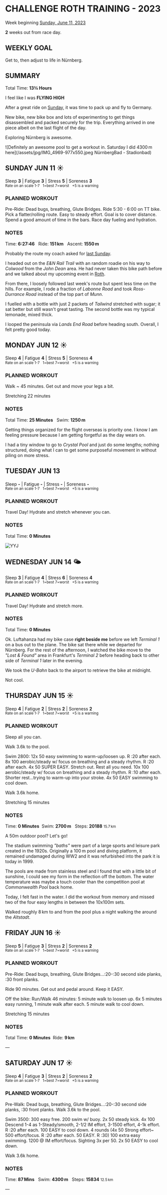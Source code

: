 # CHALLENGE ROTH TRAINING - 2023
Week beginning [Sunday, June 11, 2023](javascript:flick('sun');)

**2** weeks out from race day.

## WEEKLY GOAL
Get to, then adjust to life in Nürnberg. 

## SUMMARY
Total Time: **13&frac34; Hours**

I feel like I was **FLYING HIGH**

After a great ride on [Sunday](javascript:flick('sun');), it was time to pack up and fly to Germany.

New bike, new bike box and lots of experimenting to get things disassembled and packed securely for the trip.  Everything arrived in one piece albeit on the last flight of the day.

Exploring Nürnberg is awesome.

![Definitely an awesome pool to get a workout in.  Saturday I did 4300&#8239;m here](/assets/jpg/IMG_4969-977x550.jpeg NürnbergBad - Stadionbad)

## SUNDAY JUN 11 ☀️
Sleep **3** | Fatigue **3** | Stress **5** | Soreness **3**
<sup><br />Rate on an scale 1-7 &nbsp; 1=best 7=worst &nbsp; +5 is a warning</sup>

### PLANNED WORKOUT
Pre-Ride: Dead bugs, breathing, Glute Bridges.
Ride 5:30 - 6:00 on TT bike. 
Pick a flatter/rolling route. 
Easy to steady effort. 
Goal is to cover distance. Spend a good amount of time in the bars. 
Race day fueling and hydration.

### NOTES
Time: **6:27:46** &nbsp; Ride: **151&#8239;km** &nbsp; Ascent: **1550&#8239;m**

Probably the route my coach asked for [last Sunday](challenge2023-3weeksout?sun).

I headed out on the _E&N Rail Trail_ with an random roadie on his way to _Colwood_ from the _John Dean_ area.  He had never taken this bike path before and we talked about my upcoming event in [Roth](/racereports/2023-challenge-roth).

From there, I loosely followed last week's route but spent less time on the hills.  For example, I rode a fraction of _Labonne Road_ and took _Ross-Durrance Road_ instead of the top part of _Munn_.

I fuelled with a bottle with just 2 packets of _Tailwind_ stretched with sugar; it sat better but still wasn't great tasting.  The second bottle was my typical lemonade, mixed thick.

I looped the peninsula via _Lands End Road_ before heading south.  Overall, I felt pretty good today.

<!---->
## MONDAY JUN 12 ☀️
Sleep **4** | Fatigue **4** | Stress **5** | Soreness **4**
<sup><br />Rate on an scale 1-7 &nbsp; 1=best 7=worst &nbsp; +5 is a warning</sup>

### PLANNED WORKOUT
Walk ~ 45 minutes. Get out and move your legs a bit. 

Stretching 22 minutes

### NOTES
Total Time: **25 Minutes** &nbsp; Swim: **1250&#8239;m**

Getting things organized for the flight overseas is priority one.  I know I am feeling pressure because I am getting forgetful as the day wears on.

I had a tiny window to go to _Crystal Pool_ and just do some lengths; nothing structured, doing what I can to get some purposeful movement in without piling on more stress.

<!---->
## TUESDAY JUN 13
Sleep **-** | Fatigue **-** | Stress **-** | Soreness **-**
<sup><br />Rate on an scale 1-7 &nbsp; 1=best 7=worst &nbsp; +5 is a warning</sup>

### PLANNED WORKOUT
Travel Day! 
Hydrate and stretch whenever you can. 

### NOTES
Total Time: **0 Minutes**

![YYJ](/assets/jpg/image.jpeg)

<!---->
## WEDNESDAY JUN 14 🌤
Sleep **3** | Fatigue **4** | Stress **6** | Soreness **4**
<sup><br />Rate on an scale 1-7 &nbsp; 1=best 7=worst &nbsp; +5 is a warning</sup>

### PLANNED WORKOUT
Travel Day! 
Hydrate and stretch more.

### NOTES
Total Time: **0 Minutes**

Ok.  Luftahanza had my bike case **right beside me** before we left _Terminal 1_ on a bus out to the plane.  The bike sat there while we departed for Nürnberg.  For the rest of the afternoon, I watched the bike move to the _"Lost & Found"_ area in Frankfurt's _Terminal 2_ before heading back to other side of _Terminal 1_ later in the evening.

We took the _U-Bahn_ back to the airport to retrieve the bike at midnight.

Not cool.

<!---->
## THURSDAY JUN 15 ☀️
Sleep **4** | Fatigue **2** | Stress **2** | Soreness **2**
<sup><br />Rate on an scale 1-7 &nbsp; 1=best 7=worst &nbsp; +5 is a warning</sup>

### PLANNED WORKOUT
Sleep all you can.

Walk 3.6k to the pool. 

Swim 2800: 
12x 50 easy swimming to warm-up/loosen up. R :20 after each. 
8x 100 aerobic/steady w/ focus on breathing and a steady rhythm. R :20 after each. 
4x 50 SUPER EASY. Stretch out. Rest all you need. 
10x 100 aerobic/steady w/ focus on breathing and a steady rhythm. R :10 after each. Shorter rest...trying to warm-up into your stroke. 
4x 50 EASY swimming to cool down. 

Walk 3.6k home. 

Stretching 15 minutes

### NOTES
Time: **0 Minutes** &nbsp;Swim: **2700&#8239;m** &nbsp; Steps: **20188** <small>15.7&#8239;km</small>

A 50m outdoor pool?  Let's go!

The stadium swimming _"baths"_ were part of a large sports and leisure park created in the 1920s.  Originally a 100&#8239;m pool and diving platform, it remained undamaged during WW2 and it was refurbished into the park it is today in 1999.

The pools are made from stainless steel and I found that with a little bit of sunshine, I could see my form in the reflection off the bottom.  The water temperature was maybe a touch cooler than the competition pool at _Commonwealth Pool_ back home.

Today, I felt fast in the water.  I did the workout from memory and missed two of the four easy lengths in between the 10x100m sets.

Walked roughly 8&#8239;km to and from the pool plus a night walking the around the _Altstadt_.

<!---->
## FRIDAY JUN 16 ☀️
Sleep **5** | Fatigue **3** | Stress **2** | Soreness **2**
<sup><br />Rate on an scale 1-7 &nbsp; 1=best 7=worst &nbsp; +5 is a warning</sup>

### PLANNED WORKOUT
Pre-Ride: Dead bugs, breathing, Glute Bridges...:20-:30 second side planks, :30 front planks.

Ride 90 minutes. Get out and pedal around. Keep it EASY. 

Off the bike: 
Run/Walk 46 minutes: 
5 minute walk to loosen up. 
6x 5 minutes easy running, 1 minute walk after each. 
5 minute walk to cool down. 

Stretching 15 minutes

### NOTES
Total Time: **0 Minutes** &nbsp;Ride: **9&#8239;km**

&mdash;  

<!---->
## SATURDAY JUN 17 ☀️
Sleep **4** | Fatigue **3** | Stress **2** | Soreness **2**
<sup><br />Rate on an scale 1-7 &nbsp; 1=best 7=worst &nbsp; +5 is a warning</sup>

### PLANNED WORKOUT
Pre-Walk: Dead bugs, breathing, Glute Bridges...:20-:30 second side planks, :30 front planks.
Walk 3.6k to the pool. 

Swim 3500: 
300 easy free. 
200 swim w/ buoy. 
2x 50 steady kick. 
4x 100 Descend 1-4 as 1-Steady/smooth, 2-1/2 IM effort, 3-1500 effort, 4-1k effort. R :20 after each. 
100 EASY to cool down. 
4 rounds (4x 50 Strong effort~ 500 effort/focus. R :20 after each. 50 EASY. R :30)
100 extra easy swimming. 
1200 @ IM effort/focus. Sighting 3x per 50. 
2x 50 EASY to cool down. 

Walk 3.6k home. 

### NOTES
Time: **87&#8239;Mins** &nbsp; Swim: **4300&#8239;m** &nbsp; Steps: **15834** <small>12.5&#8239;km</small>

&mdash;  
